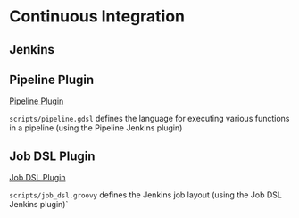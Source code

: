 # Continuous Integration

## Jenkins 

## Pipeline Plugin

[Pipeline Plugin](https://jenkins.io/doc/book/pipeline/)

`scripts/pipeline.gdsl` defines the language for executing various functions in a pipeline 
(using the Pipeline Jenkins plugin)

## Job DSL Plugin

[Job DSL Plugin](https://github.com/jenkinsci/job-dsl-plugin)

`scripts/job_dsl.groovy` defines the Jenkins job layout 
(using the Job DSL Jenkins plugin)`